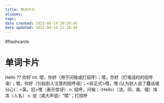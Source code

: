 ```yaml
---
title: 单词卡片
aliases: 
tags: 
date created: 2022-08-14 20:59:45
date updated: 2022-08-14 21:20:44
---
```

#flashcards

# 单词卡片

Hello
??
你好
int. 喂，你好（用于问候或打招呼）；喂，你好（打电话时的招呼语）；喂，你好（引起别人注意的招呼语）；<非正式>喂，嘿 (认为别人说了蠢话或分心)；<英，旧>嘿（表示惊讶）
n. 招呼，问候；（Hello）（法、印、美、俄）埃洛（人名）
v. 说（或大声说）“喂”；打招呼